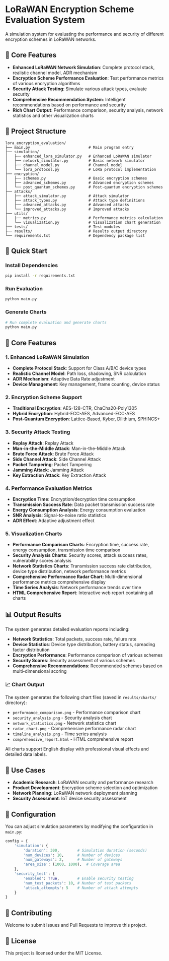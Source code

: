 # LoRaWAN Encryption Scheme Evaluation System

A simulation system for evaluating the performance and security of different encryption schemes in LoRaWAN networks.

## 🎯 Core Features

- **Enhanced LoRaWAN Network Simulation**: Complete protocol stack, realistic channel model, ADR mechanism
- **Encryption Scheme Performance Evaluation**: Test performance metrics of various encryption algorithms
- **Security Attack Testing**: Simulate various attack types, evaluate security
- **Comprehensive Recommendation System**: Intelligent recommendations based on performance and security
- **Rich Chart Output**: Performance comparison, security analysis, network statistics and other visualization charts

## 📁 Project Structure

```
lora_encryption_evaluation/
├── main.py                          # Main program entry
├── simulation/
│   ├── enhanced_lora_simulator.py   # Enhanced LoRaWAN simulator
│   ├── network_simulator.py         # Basic network simulator
│   ├── channel_model.py             # Channel model
│   └── lora_protocol.py             # LoRa protocol implementation
├── encryption/
│   ├── schemes.py                   # Basic encryption schemes
│   ├── advanced_schemes.py          # Advanced encryption schemes
│   └── post_quantum_schemes.py      # Post-quantum encryption schemes
├── attacks/
│   ├── attack_simulator.py          # Attack simulator
│   ├── attack_types.py              # Attack type definitions
│   ├── advanced_attacks.py          # Advanced attacks
│   └── improved_attacks.py          # Improved attacks
├── utils/
│   ├── metrics.py                   # Performance metrics calculation
│   └── visualization.py             # Visualization chart generation
├── tests/                           # Test modules
├── results/                         # Results output directory
└── requirements.txt                 # Dependency package list
```

## 🚀 Quick Start

### Install Dependencies

```bash
pip install -r requirements.txt
```

### Run Evaluation

```bash
python main.py
```

### Generate Charts

```bash
# Run complete evaluation and generate charts
python main.py
```

## 🔧 Core Features

### 1. Enhanced LoRaWAN Simulation

- **Complete Protocol Stack**: Support for Class A/B/C device types
- **Realistic Channel Model**: Path loss, shadowing, SNR calculation
- **ADR Mechanism**: Adaptive Data Rate adjustment
- **Device Management**: Key management, frame counting, device status

### 2. Encryption Scheme Support

- **Traditional Encryption**: AES-128-CTR, ChaCha20-Poly1305
- **Hybrid Encryption**: Hybrid-ECC-AES, Advanced-ECC-AES
- **Post-Quantum Encryption**: Lattice-Based, Kyber, Dilithium, SPHINCS+

### 3. Security Attack Testing

- **Replay Attack**: Replay Attack
- **Man-in-the-Middle Attack**: Man-in-the-Middle Attack
- **Brute Force Attack**: Brute Force Attack
- **Side Channel Attack**: Side Channel Attack
- **Packet Tampering**: Packet Tampering
- **Jamming Attack**: Jamming Attack
- **Key Extraction Attack**: Key Extraction Attack

### 4. Performance Evaluation Metrics

- **Encryption Time**: Encryption/decryption time consumption
- **Transmission Success Rate**: Data packet transmission success rate
- **Energy Consumption Analysis**: Energy consumption evaluation
- **SNR Analysis**: Signal-to-noise ratio statistics
- **ADR Effect**: Adaptive adjustment effect

### 5. Visualization Charts

- **Performance Comparison Charts**: Encryption time, success rate, energy consumption, transmission time comparison
- **Security Analysis Charts**: Security scores, attack success rates, vulnerability scores analysis
- **Network Statistics Charts**: Transmission success rate distribution, device type distribution, network performance metrics
- **Comprehensive Performance Radar Chart**: Multi-dimensional performance metrics comprehensive display
- **Time Series Analysis**: Network performance trends over time
- **HTML Comprehensive Report**: Interactive web report containing all charts

## 📊 Output Results

The system generates detailed evaluation reports including:

- **Network Statistics**: Total packets, success rate, failure rate
- **Device Statistics**: Device type distribution, battery status, spreading factor distribution
- **Encryption Performance**: Performance comparison of various schemes
- **Security Scores**: Security assessment of various schemes
- **Comprehensive Recommendations**: Recommended schemes based on multi-dimensional scoring

### 📈 Chart Output

The system generates the following chart files (saved in `results/charts/` directory):

- `performance_comparison.png` - Performance comparison chart
- `security_analysis.png` - Security analysis chart
- `network_statistics.png` - Network statistics chart
- `radar_chart.png` - Comprehensive performance radar chart
- `timeline_analysis.png` - Time series analysis
- `comprehensive_report.html` - HTML comprehensive report

All charts support English display with professional visual effects and detailed data labels.

## 🎯 Use Cases

- **Academic Research**: LoRaWAN security and performance research
- **Product Development**: Encryption scheme selection and optimization
- **Network Planning**: LoRaWAN network deployment planning
- **Security Assessment**: IoT device security assessment

## 📝 Configuration

You can adjust simulation parameters by modifying the configuration in `main.py`:

```python
config = {
    'simulation': {
        'duration': 300,        # Simulation duration (seconds)
        'num_devices': 10,      # Number of devices
        'num_gateways': 2,      # Number of gateways
        'area_size': (1000, 1000),  # Coverage area
    },
    'security_test': {
        'enabled': True,        # Enable security testing
        'num_test_packets': 10, # Number of test packets
        'attack_attempts': 5    # Number of attack attempts
    }
}
```

## 🤝 Contributing

Welcome to submit Issues and Pull Requests to improve this project.

## 📄 License

This project is licensed under the MIT License.

